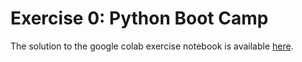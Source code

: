 # Exercise 0: Python Boot Camp

The solution to the google colab exercise notebook is available [here](https://colab.research.google.com/drive/1KM8rFoyfOP1wQox6_GPtX5D0pWKB3GB_?usp=sharing).
